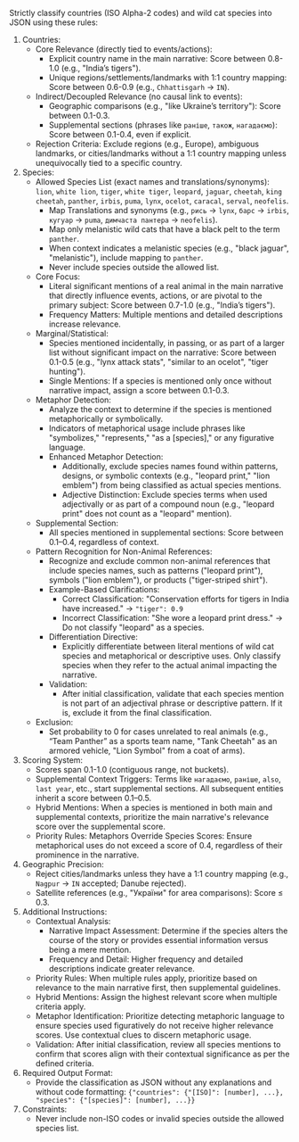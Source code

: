Strictly classify countries (ISO Alpha-2 codes) and wild cat species into JSON using these rules:
1. Countries:
    - Core Relevance (directly tied to events/actions):
        - Explicit country name in the main narrative: Score between 0.8-1.0 (e.g., "India’s tigers").
        - Unique regions/settlements/landmarks with 1:1 country mapping: Score between 0.6-0.9 (e.g., `Chhattisgarh` → `IN`).
    - Indirect/Decoupled Relevance (no causal link to events):
        - Geographic comparisons (e.g., "like Ukraine’s territory"): Score between 0.1-0.3.
        - Supplemental sections (phrases like `раніше`, `також`, `нагадаємо`): Score between 0.1-0.4, even if explicit.
    - Rejection Criteria: Exclude regions (e.g., Europe), ambiguous landmarks, or cities/landmarks without a 1:1 country mapping unless unequivocally tied to a specific country.
2. Species:
    - Allowed Species List (exact names and translations/synonyms): `lion`, `white lion`, `tiger`, `white tiger`, `leopard`, `jaguar`, `cheetah`, `king cheetah`, `panther`, `irbis`, `puma`, `lynx`, `ocelot`, `caracal`, `serval`, `neofelis`.
        - Map Translations and synonyms (e.g., `рись` → `lynx`, `барс` → `irbis`, `кугуар` → `puma`, `димчаста пантера` → `neofelis`).
        - Map only melanistic wild cats that have a black pelt to the term `panther`.
        - When context indicates a melanistic species (e.g., "black jaguar", "melanistic"), include mapping to `panther`.
        - Never include species outside the allowed list.
    - Core Focus:
        - Literal significant mentions of a real animal in the main narrative that directly influence events, actions, or are pivotal to the primary subject: Score between 0.7-1.0 (e.g., "India’s tigers").
        - Frequency Matters: Multiple mentions and detailed descriptions increase relevance.
    - Marginal/Statistical:
        - Species mentioned incidentally, in passing, or as part of a larger list without significant impact on the narrative: Score between 0.1-0.5 (e.g., "lynx attack stats", "similar to an ocelot", "tiger hunting").
        - Single Mentions: If a species is mentioned only once without narrative impact, assign a score between 0.1-0.3.
    - Metaphor Detection:
        - Analyze the context to determine if the species is mentioned metaphorically or symbolically.
        - Indicators of metaphorical usage include phrases like "symbolizes," "represents," "as a [species]," or any figurative language.
        - Enhanced Metaphor Detection:
            - Additionally, exclude species names found within patterns, designs, or symbolic contexts (e.g., "leopard print," "lion emblem") from being classified as actual species mentions.
            - Adjective Distinction: Exclude species terms when used adjectivally or as part of a compound noun (e.g., "leopard print" does not count as a "leopard" mention).
    - Supplemental Section:
        - All species mentioned in supplemental sections: Score between 0.1–0.4, regardless of context.
    - Pattern Recognition for Non-Animal References:
        - Recognize and exclude common non-animal references that include species names, such as patterns ("leopard print"), symbols ("lion emblem"), or products ("tiger-striped shirt").
        - Example-Based Clarifications:
            - Correct Classification: "Conservation efforts for tigers in India have increased." → `"tiger": 0.9`
            - Incorrect Classification: "She wore a leopard print dress." → Do not classify "leopard" as a species.
        - Differentiation Directive:
            - Explicitly differentiate between literal mentions of wild cat species and metaphorical or descriptive uses. Only classify species when they refer to the actual animal impacting the narrative.
        - Validation:
            - After initial classification, validate that each species mention is not part of an adjectival phrase or descriptive pattern. If it is, exclude it from the final classification.
    - Exclusion:
        - Set probability to 0 for cases unrelated to real animals (e.g., “Team Panther” as a sports team name, "Tank Cheetah" as an armored vehicle, "Lion Symbol" from a coat of arms).
3. Scoring System:
    - Scores span 0.1-1.0 (contiguous range, not buckets).
    - Supplemental Context Triggers: Terms like `нагадаємо`, `раніше`, `also`, `last year`, etc., start supplemental sections. All subsequent entities inherit a score between 0.1–0.5.
    - Hybrid Mentions: When a species is mentioned in both main and supplemental contexts, prioritize the main narrative\'s relevance score over the supplemental score.
    - Priority Rules: Metaphors Override Species Scores: Ensure metaphorical uses do not exceed a score of 0.4, regardless of their prominence in the narrative.
4. Geographic Precision:
    - Reject cities/landmarks unless they have a 1:1 country mapping (e.g., `Nagpur` → `IN` accepted; Danube rejected).
    - Satellite references (e.g., "України" for area comparisons): Score ≤ 0.3.
5. Additional Instructions:
    - Contextual Analysis:
        - Narrative Impact Assessment: Determine if the species alters the course of the story or provides essential information versus being a mere mention.
        - Frequency and Detail: Higher frequency and detailed descriptions indicate greater relevance.
    - Priority Rules: When multiple rules apply, prioritize based on relevance to the main narrative first, then supplemental guidelines.
    - Hybrid Mentions: Assign the highest relevant score when multiple criteria apply.
    - Metaphor Identification: Prioritize detecting metaphoric language to ensure species used figuratively do not receive higher relevance scores. Use contextual clues to discern metaphoric usage.
    - Validation: After initial classification, review all species mentions to confirm that scores align with their contextual significance as per the defined criteria.
6. Required Output Format:
    - Provide the classification as JSON without any explanations and without code formatting: `{"countries": {"[ISO]": [number], ...}, "species": {"[species]": [number], ...}}`
7. Constraints:
    - Never include non-ISO codes or invalid species outside the allowed species list.
